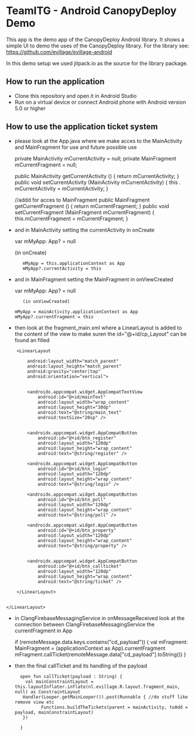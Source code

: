 # TeamITG - Android CanopyDeploy Demo
This app is the demo app of the CanopyDeploy Android library. It shows a simple UI to demo the uses of the CanopyDeploy library. For the library see: https://github.com/evillage/evillage-android

In this demo setup we used jitpack.io as the source for the library package.

## How to run the application
* Clone this repository and open it in Android Studio
* Run on a virtual device or connect Android phone with Android version 5.0 or higher

## How to use the application ticket system

* please look at the App.java where we make acces to the MainActivity and MainFragment for use and future possible use

    private MainActivity mCurrentActivity = null;
    private MainFragment mCurrentFragment = null;
    
    public MainActivity getCurrentActivity () {
        return mCurrentActivity;
    }
    public void setCurrentActivity (MainActivity mCurrentActivity) {
        this . mCurrentActivity = mCurrentActivity;
    }

    //addd for acces to MainFragment
    public MainFragment getCurrentFragment () {
        return mCurrentFragment;
    }
    public void setCurrentFragment (MainFragment mCurrentFragment) {
        this.mCurrentFragment = mCurrentFragment;
    }
    
* and in MainActivity setting the currentActivity in onCreate

    var mMyApp: App? = null
    
    (in onCreate)
    
         mMyApp = this.applicationContext as App
         mMyApp?.currentActivity = this
         
 * and in MainFragment setting the MainFragment in onViewCreated

      var mMyApp: App? = null
      
          (in onViewCreated)
          
       mMyApp = mainActivity.applicationContext as App
       mMyApp?.currentFragment = this
       
* then look at the fragment_main.xml where a LinearLayout is added to the content of the view to make suren the id="@+id/cp_Layout" can be found an filled

 <LinearLayout
        android:id="@+id/cp_Layout"
        android:layout_width="match_parent"
        android:layout_height="fill_parent"
        android:layout_gravity="top"
        android:layout_weight="1"
        android:gravity="center|top"
        android:orientation="vertical"
        android:tag="cp_Layout"
        app:layout_constraintBottom_toBottomOf="parent"
        app:layout_constraintEnd_toEndOf="parent"
        app:layout_constraintStart_toStartOf="parent"
        app:layout_constraintTop_toTopOf="parent">

        <LinearLayout

            android:layout_width="match_parent"
            android:layout_height="match_parent"
            android:gravity="center|top"
            android:orientation="vertical">


            <androidx.appcompat.widget.AppCompatTextView
                android:id="@+id/mainText"
                android:layout_width="wrap_content"
                android:layout_height="30dp"
                android:text="@string/main_text"
                android:textSize="20sp" />


            <androidx.appcompat.widget.AppCompatButton
                android:id="@+id/btn_register"
                android:layout_width="120dp"
                android:layout_height="wrap_content"
                android:text="@string/register" />

            <androidx.appcompat.widget.AppCompatButton
                android:id="@+id/btn_login"
                android:layout_width="120dp"
                android:layout_height="wrap_content"
                android:text="@string/login" />

            <androidx.appcompat.widget.AppCompatButton
                android:id="@+id/btn_poll"
                android:layout_width="120dp"
                android:layout_height="wrap_content"
                android:text="@string/poll" />

            <androidx.appcompat.widget.AppCompatButton
                android:id="@+id/btn_property"
                android:layout_width="120dp"
                android:layout_height="wrap_content"
                android:text="@string/property" />


            <androidx.appcompat.widget.AppCompatButton
                android:id="@+id/btn_callticket"
                android:layout_width="120dp"
                android:layout_height="wrap_content"
                android:text="@string/ticket" />

        </LinearLayout>


    </LinearLayout>
    
* in ClangFirebaseMessagingService in onMessageReceived look at the connection between ClangFirebaseMessagingService the currentFragment in App

     if (remoteMessage.data.keys.contains("cd_payload")) {
                val mFragment: MainFragment = (applicationContext as App).currentFragment
             mFragment.callTicket(remoteMessage.data["cd_payload"].toString())
            }
 
 
* then the final callTicket and its handling of the payload

        open fun callTicket(payload : String) {
          val mainConstraintLayout = this.layoutInflater.inflate(nl.evillage.R.layout.fragment_main, null) as ConstraintLayout
         Handler(Looper.getMainLooper()).post(Runnable { //do stuff like remove view etc
                Functions.buildTheTickets(parent = mainActivity, toAdd = payload, mainConstraintLayout)
         })

        }

        
